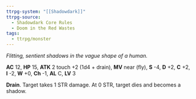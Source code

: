 ```yaml
---
ttrpg-system: "[[Shadowdark]]"
ttrpg-source:
  - Shadowdark Core Rules
  - Doom in the Red Wastes
tags:
  - ttrpg/monster
---
```


_Flitting, sentient shadows in the vague shape of a human._

**AC** 12, **HP** 15, **ATK** 2 touch +2 (1d4 + drain), **MV** near (fly), **S** -4, **D** +2, **C** +2, **I** -2, **W** +0, **Ch** -1, **AL** C, **LV** 3

**Drain**. Target takes 1 STR damage. At 0 STR, target dies and becomes a shadow.

